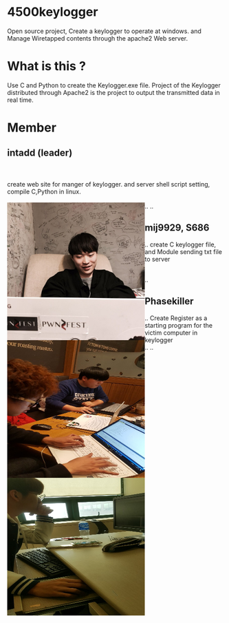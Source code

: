 # 4500keylogger

Open source project, Create a keylogger to operate at windows. and Manage Wiretapped contents through the apache2 Web server.

# What is this ?

Use C and Python to create the Keylogger.exe file. Project of the Keylogger distributed through Apache2 is the project to output the transmitted data in real time.

# Member

## intadd (leader)
<br></br>create web site for manger of keylogger. and server shell script setting, compile C,Python in linux. <br></br>
..
<a jref="./img/2.jpg"> <img src="./img/2.jpg" align="left" height="320px" width="320px"></a>
..
## mij9929, S686 
..
create C keylogger file, and Module sending txt file to server<br></br>

<a href="./img/1.jpg"> <img src='./img/1.jpg' align="left" height="320px" width="320px"></a>
..
## Phasekiller
..
Create Register as a starting program for the victim computer in keylogger</br>
..
<a href="./img/3.jpg"> <img src="./img/3.jpg" align="left" height="320px" width="320px"></a>
..

